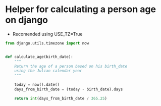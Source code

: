 # Helper for calculating a person age on django

* Recomended using USE_TZ=True

```python
from django.utils.timezone import now


def calculate_age(birth_date):
    """
    Return the age of a person based on his birth_date
    using the Julian calendar year
    """

    today = now().date()
    days_from_birth_date = (today - birth_date).days

    return int(days_from_birth_date / 365.25)

```